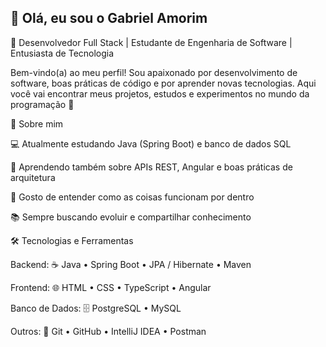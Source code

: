 ## 👋 Olá, eu sou o Gabriel Amorim

🎯 Desenvolvedor Full Stack | Estudante de Engenharia de Software | Entusiasta de Tecnologia

Bem-vindo(a) ao meu perfil! Sou apaixonado por desenvolvimento de software, boas práticas de código e por aprender novas tecnologias. Aqui você vai encontrar meus projetos, estudos e experimentos no mundo da programação 🚀

🧠 Sobre mim

💻 Atualmente estudando Java (Spring Boot) e banco de dados SQL

🌱 Aprendendo também sobre APIs REST, Angular e boas práticas de arquitetura

🧩 Gosto de entender como as coisas funcionam por dentro

📚 Sempre buscando evoluir e compartilhar conhecimento

🛠️ Tecnologias e Ferramentas

Backend:
☕ Java • Spring Boot • JPA / Hibernate • Maven

Frontend:
🌐 HTML • CSS • TypeScript • Angular

Banco de Dados:
🗄️ PostgreSQL • MySQL

Outros:
🔧 Git • GitHub • IntelliJ IDEA • Postman
